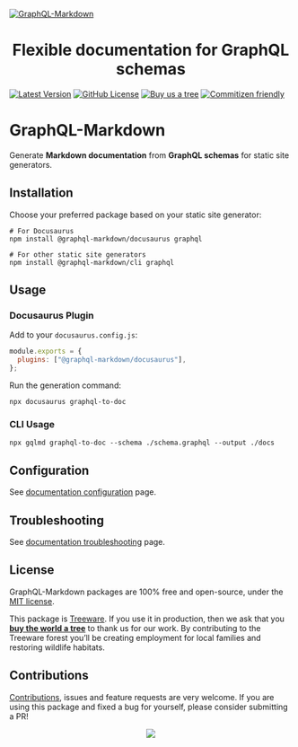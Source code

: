 [![GraphQL-Markdown](https://user-images.githubusercontent.com/324670/188957463-dae99daa-763d-466e-91f4-0629f455df74.svg)](https://graphql-markdown.dev)

<h1 align="center">Flexible documentation for GraphQL schemas</h1>

[![Latest Version](https://img.shields.io/npm/v/@graphql-markdown/docusaurus?style=flat)](https://www.npmjs.com/package/@graphql-markdown/docusaurus)
[![GitHub License](https://img.shields.io/github/license/graphql-markdown/graphql-markdown?style=flat)](https://raw.githubusercontent.com/graphql-markdown/graphql-markdown/main/LICENSE)
[![Buy us a tree](https://img.shields.io/badge/Treeware-%F0%9F%8C%B3-lightgreen)](https://plant.treeware.earth/graphql-markdown/graphql-markdown)
[![Commitizen friendly](https://img.shields.io/badge/commitizen-friendly-brightgreen.svg)](http://commitizen.github.io/cz-cli/)


# GraphQL-Markdown

Generate **Markdown documentation** from **GraphQL schemas** for static site generators.

## Installation

Choose your preferred package based on your static site generator:

```shell
# For Docusaurus
npm install @graphql-markdown/docusaurus graphql

# For other static site generators
npm install @graphql-markdown/cli graphql
```

## Usage

### Docusaurus Plugin

Add to your `docusaurus.config.js`:

```js
module.exports = {
  plugins: ["@graphql-markdown/docusaurus"],
};
```

Run the generation command:

```shell
npx docusaurus graphql-to-doc
```

### CLI Usage

```shell
npx gqlmd graphql-to-doc --schema ./schema.graphql --output ./docs
```

## Configuration

See [documentation configuration](https://graphql-markdown.dev/docs/configuration) page.

## Troubleshooting

See [documentation troubleshooting](https://graphql-markdown.dev/docs/troubleshooting) page.

## License

GraphQL-Markdown packages are 100% free and open-source, under the [MIT license](https://github.com/graphql-markdown/graphql-markdown/blob/main/LICENSE).

This package is [Treeware](https://treeware.earth). If you use it in production, then we ask that you [**buy the world a tree**](https://plant.treeware.earth/graphql-markdown/graphql-markdown) to thank us for our work. By contributing to the Treeware forest you’ll be creating employment for local families and restoring wildlife habitats.

## Contributions

[Contributions](https://github.com/graphql-markdown/graphql-markdown/blob/main/CONTRIBUTING.md), issues and feature requests are very welcome. If you are using this package and fixed a bug for yourself, please consider submitting a PR!

<p align="center">
  <a href="https://github.com/graphql-markdown/graphql-markdown/graphs/contributors">
    <img src="https://contrib.rocks/image?repo=graphql-markdown/graphql-markdown&columns=8" />
  </a>
</p>
